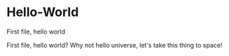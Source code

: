 # Hello-World
First file, hello world

First file, hello world? Why not hello universe, let's take this thing to space!
